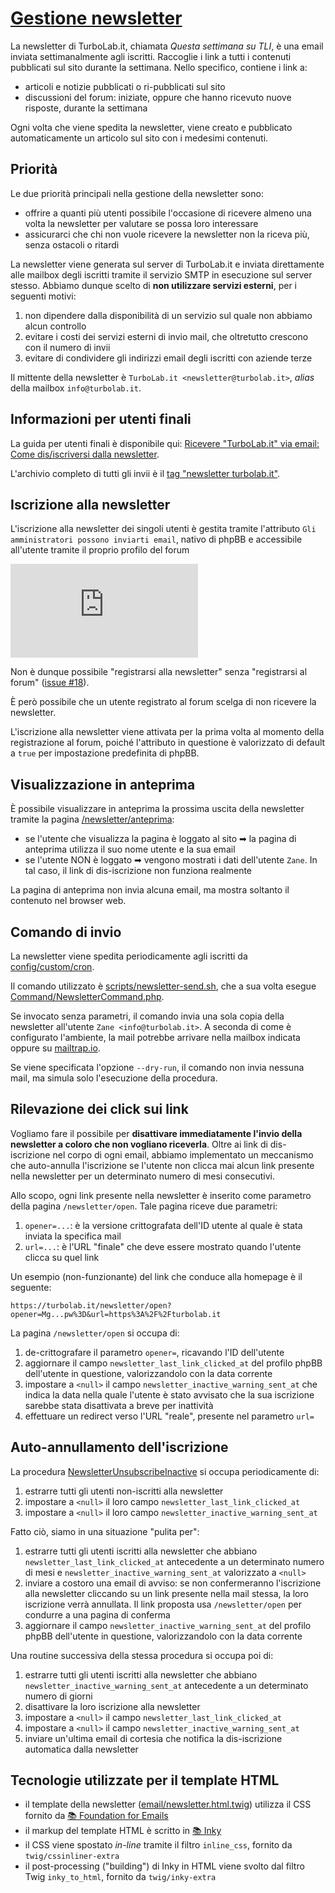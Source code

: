 # [Gestione newsletter](https://github.com/TurboLabIt/TurboLab.it/blob/main/docs/newsletter.md)

La newsletter di TurboLab.it, chiamata *Questa settimana su TLI*, è una email inviata settimanalmente agli iscritti. Raccoglie i link a tutti i contenuti pubblicati sul sito durante la settimana. Nello specifico, contiene i link a:

- articoli e notizie pubblicati o ri-pubblicati sul sito
- discussioni del forum: iniziate, oppure che hanno ricevuto nuove risposte, durante la settimana

Ogni volta che viene spedita la newsletter, viene creato e pubblicato automaticamente un articolo sul sito con i medesimi contenuti.


## Priorità

Le due priorità principali nella gestione della newsletter sono:

- offrire a quanti più utenti possibile l'occasione di ricevere almeno una volta la newsletter per valutare se possa loro interessare
- assicurarci che chi non vuole ricevere la newsletter non la riceva più, senza ostacoli o ritardi

La newsletter viene generata sul server di TurboLab.it e inviata direttamente alle mailbox degli iscritti tramite il servizio SMTP in esecuzione sul server stesso. Abbiamo dunque scelto di **non utilizzare servizi esterni**, per i seguenti motivi:

1. non dipendere dalla disponibilità di un servizio sul quale non abbiamo alcun controllo
2. evitare i costi dei servizi esterni di invio mail, che oltretutto crescono con il numero di invii
3. evitare di condividere gli indirizzi email degli iscritti con aziende terze

Il mittente della newsletter è `TurboLab.it <newsletter@turbolab.it>`, *alias* della mailbox `info@turbolab.it`.


## Informazioni per utenti finali

La guida per utenti finali è disponibile qui: [Ricevere "TurboLab.it" via email: Come dis/iscriversi dalla newsletter](https://turbolab.it/402).

L'archivio completo di tutti gli invii è il [tag "newsletter turbolab.it"](https://turbolab.it/newsletter-turbolab.it-1349).


## Iscrizione alla newsletter

L'iscrizione alla newsletter dei singoli utenti è gestita tramite l'attributo `Gli amministratori possono inviarti email`, nativo di phpBB e accessibile all'utente tramite il proprio profilo del forum

![image](https://turbolab.it/immagini/max/ricevere-turbolab.it-via-email-come-dis-iscriversi-newsletter-iscrizione-newsletter-2480.img)

Non è dunque possibile "registrarsi alla newsletter" senza "registrarsi al forum" ([issue #18](https://github.com/TurboLabIt/TurboLab.it/issues/18)).

È però possibile che un utente registrato al forum scelga di non ricevere la newsletter.

L'iscrizione alla newsletter viene attivata per la prima volta al momento della registrazione al forum, poiché l'attributo in questione è valorizzato di default a `true` per impostazione predefinita di phpBB.


## Visualizzazione in anteprima

È possibile visualizzare in anteprima la prossima uscita della newsletter tramite la pagina [/newsletter/anteprima](https://turbolab.it/newsletter/anteprima):

- se l'utente che visualizza la pagina è loggato al sito ➡ la pagina di anteprima utilizza il suo nome utente e la sua email
- se l'utente NON è loggato ➡ vengono mostrati i dati dell'utente `Zane`. In tal caso, il link di dis-iscrizione non funziona realmente

La pagina di anteprima non invia alcuna email, ma mostra soltanto il contenuto nel browser web.


## Comando di invio

La newsletter viene spedita periodicamente agli iscritti da [config/custom/cron](https://github.com/TurboLabIt/TurboLab.it/blob/main/config/custom/cron).

Il comando utilizzato è [scripts/newsletter-send.sh](https://github.com/TurboLabIt/TurboLab.it/blob/main/scripts/newsletter-send.sh), che a sua volta esegue [Command/NewsletterCommand.php](https://github.com/TurboLabIt/TurboLab.it/blob/main/src/Command/NewsletterCommand.php).

Se invocato senza parametri, il comando invia una sola copia della newsletter all'utente `Zane <info@turbolab.it>`. A seconda di come è configurato l'ambiente, la mail potrebbe arrivare nella mailbox indicata oppure su [mailtrap.io](https://mailtrap.io/inboxes/974437/messages).

Se viene specificata l'opzione `--dry-run`, il comando non invia nessuna mail, ma simula solo l'esecuzione della procedura.


## Rilevazione dei click sui link

Vogliamo fare il possibile per **disattivare immediatamente l'invio della newsletter a coloro che non vogliano riceverla**. Oltre ai link di dis-iscrizione nel corpo di ogni email, abbiamo implementato un meccanismo che auto-annulla l'iscrizione se l'utente non clicca mai alcun link presente nella newsletter per un determinato numero di mesi consecutivi.

Allo scopo, ogni link presente nella newsletter è inserito come parametro della pagina `/newsletter/open`. Tale pagina riceve due parametri:

1. `opener=...`: è la versione crittografata dell'ID utente al quale è stata inviata la specifica mail
2. `url=...`: è l'URL "finale" che deve essere mostrato quando l'utente clicca su quel link

Un esempio (non-funzionante) del link che conduce alla homepage è il seguente:

`https://turbolab.it/newsletter/open?opener=Mg...pw%3D&url=https%3A%2F%2Fturbolab.it`

La pagina `/newsletter/open` si occupa di:

1. de-crittografare il parametro `opener=`, ricavando l'ID dell'utente
2. aggiornare il campo `newsletter_last_link_clicked_at` del profilo phpBB dell'utente in questione, valorizzandolo con la data corrente
3. impostare a `<null>` il campo `newsletter_inactive_warning_sent_at` che indica la data nella quale l'utente è stato avvisato che la sua iscrizione sarebbe stata disattivata a breve per inattività
4. effettuare un redirect verso l'URL "reale", presente nel parametro `url=`


## Auto-annullamento dell'iscrizione

La procedura [NewsletterUnsubscribeInactive](https://github.com/TurboLabIt/TurboLab.it/blob/main/src/Command/NewsletterUnsubscribeInactiveCommand.php) si occupa periodicamente di:

1. estrarre tutti gli utenti non-iscritti alla newsletter
2. impostare a `<null>` il loro campo `newsletter_last_link_clicked_at`
3. impostare a `<null>` il loro campo `newsletter_inactive_warning_sent_at`

Fatto ciò, siamo in una situazione "pulita per":

1. estrarre tutti gli utenti iscritti alla newsletter che abbiano `newsletter_last_link_clicked_at` antecedente a un determinato numero di mesi e `newsletter_inactive_warning_sent_at` valorizzato a `<null>`
2. inviare a costoro una email di avviso: se non confermeranno l'iscrizione alla newsletter cliccando su un link presente nella mail stessa, la loro iscrizione verrà annullata. Il link proposta usa `/newsletter/open` per condurre a una pagina di conferma
3. aggiornare il campo `newsletter_inactive_warning_sent_at` del profilo phpBB dell'utente in questione, valorizzandolo con la data corrente

Una routine successiva della stessa procedura si occupa poi di:

1. estrarre tutti gli utenti iscritti alla newsletter che abbiano `newsletter_inactive_warning_sent_at` antecedente a un determinato numero di giorni
2. disattivare la loro iscrizione alla newsletter
3. impostare a `<null>` il campo `newsletter_last_link_clicked_at`
4. impostare a `<null>` il campo `newsletter_inactive_warning_sent_at`
5. inviare un'ultima email di cortesia che notifica la dis-iscrizione automatica dalla newsletter


## Tecnologie utilizzate per il template HTML

- il template della newsletter ([email/newsletter.html.twig](https://github.com/TurboLabIt/TurboLab.it/blob/main/templates/email/newsletter.html.twig)) utilizza il CSS fornito da [📚 Foundation for Emails](https://get.foundation/emails.html)
- il markup del template HTML è scritto in [📚 Inky](https://get.foundation/emails/docs/inky.html)
- il CSS viene spostato *in-line* tramite il filtro `inline_css`, fornito da `twig/cssinliner-extra`
- il post-processing ("building") di Inky in HTML viene svolto dal filtro Twig `inky_to_html`, fornito da `twig/inky-extra`
